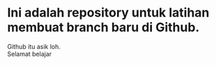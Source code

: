 # Ini adalah repository untuk latihan membuat branch baru di Github.

Github itu asik loh.
<br> Selamat belajar
